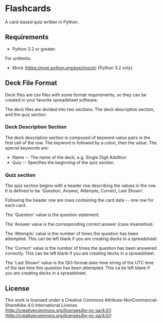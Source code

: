 # Flashcards
A card-based quiz written in Python.

## Requirements
* Python 3.2 or greater.

For unittests:

* Mock (https://pypi.python.org/pypi/mock) (Python 3.2 only).

## Deck File Format
Deck files are csv files with some format requirements, so they can be created
in your favorite spreadsheet software.

The deck files are divided into two sections: The deck description section, and
the quiz section.

### Deck Description Section
The deck description section is composed of keyword-value pairs in the first
cell of the row. The keyword is followed by a colon, then the value.
The special keywords are:

* Name -- The name of the deck, e.g. Single Digit Addition
* Quiz -- Specifies the beginning of the quiz section.

### Quiz section
The quiz section begins with a header row describing the values in the row.
It is defined to be 'Question, Answer, Attempts, Correct, Last Shown'.

Following the header row are rows containing the card data -- one row for each
card.

The 'Question' value is the question statement.

The 'Answer value is the corresponding correct answer (case insensitive).

The 'Attempts' value is the number of times the question has been attempted.
This can be left blank if you are creating decks in a spreadsheet.

The 'Correct' value is the number of times the question has been answered
correctly. This can be left blank if you are creating decks in a spreadsheet.

The 'Last Shown' value is the ISO-format date-time string of the UTC time of
the last time this question has been attempted. This ca be left blank if you
are creating decks in a spreadsheet.

## License
This work is licensed under a Creative Commons
Attribute-NonCommercial-ShareAlike 4.0 International License.
[http://creativecommons.org/licenses/by-nc-sa/4.0/]
(http://creativecommons.org/licenses/by-nc-sa/4.0/)